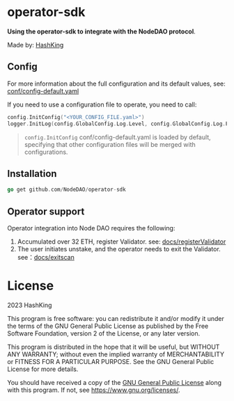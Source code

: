 # operator-sdk

**Using the operator-sdk to integrate with the NodeDAO protocol**.

Made by:   [HashKing](https://www.hashking.com/)




## Config
For more information about the full configuration and its default values, see:  [conf/config-default.yaml](./conf/config-default.yaml)

If you need to use a configuration file to operate, you need to call:
```go
config.InitConfig("<YOUR_CONFIG_FILE.yaml>")
logger.InitLog(config.GlobalConfig.Log.Level, config.GlobalConfig.Log.Format)
```
> `config.InitConfig` conf/config-default.yaml is loaded by default, specifying that other configuration files will be merged with configurations.



##  Installation

```go
go get github.com/NodeDAO/operator-sdk
```



## Operator support
Operator integration into Node DAO requires the following:
1. Accumulated over 32 ETH, register Validator. see: [docs/registerValidator](docs/registerValidator)
2. The user initiates unstake, and the operator needs to exit the Validator. see：[docs/exitscan](docs/exitscan)



# License

2023 HashKing

This program is free software: you can redistribute it and/or modify it under the terms of the GNU General Public License as published by the Free Software Foundation, version 2 of the License, or any later version.

This program is distributed in the hope that it will be useful, but WITHOUT ANY WARRANTY; without even the implied warranty of MERCHANTABILITY or FITNESS FOR A PARTICULAR PURPOSE. See the GNU General Public License for more details.

You should have received a copy of the [GNU General Public License](https://github.com/NodeDAO/operator-sdk/blob/main/LICENSE) along with this program. If not, see https://www.gnu.org/licenses/.
